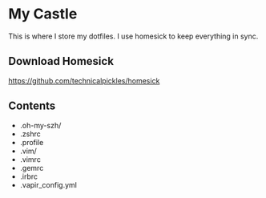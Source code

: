 My Castle
=========
This is where I store my dotfiles. I use homesick to keep everything in sync.

Download Homesick
-----------------
https://github.com/technicalpickles/homesick

Contents
--------
* .oh-my-szh/
* .zshrc
* .profile
* .vim/
* .vimrc
* .gemrc
* .irbrc
* .vapir_config.yml
